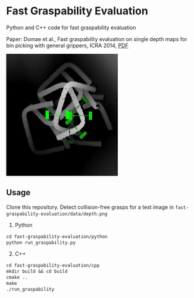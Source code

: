 # Fast Graspability Evaluation

Python and C++ code for fast graspability evaluation

Paper: Domae et al., Fast graspability evaluation on single depth maps for bin picking with general grippers, ICRA 2014, 
[PDF](https://www.merl.com/publications/docs/TR2014-065.pdf)

<img src="data/result.png" alt="drawing" width="300"/>

## Usage

Clone this repository. Detect collision-free grasps for a test image in `fast-graspability-evaluation/data/depth.png`

1. Python

```
cd fast-graspability-evaluation/python
python run_graspability.py
```

2. C++
```
cd fast-graspability-evaluation/cpp
mkdir build && cd build
cmake ..
make
./run_graspability
```